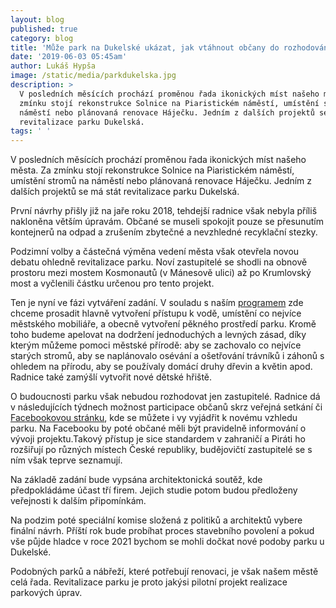 ```yaml
---
layout: blog
published: true
category: blog
title: 'Může park na Dukelské ukázat, jak vtáhnout občany do rozhodování…?'
date: '2019-06-03 05:45am'
author: Lukáš Hypša
image: /static/media/parkdukelska.jpg
description: >
  V posledních měsících prochází proměnou řada ikonických míst našeho města. Za
  zmínku stojí rekonstrukce Solnice na Piaristickém náměstí, umístění stromů na
  náměstí nebo plánovaná renovace Háječku. Jedním z dalších projektů se má stát
  revitalizace parku Dukelská.
tags: ' '
---
```

V posledních měsících prochází proměnou řada ikonických míst našeho města. Za zmínku stojí rekonstrukce Solnice na Piaristickém náměstí, umístění stromů na náměstí nebo plánovaná renovace Háječku. Jedním z dalších projektů se má stát revitalizace parku Dukelská.

První návrhy přišly již na jaře roku 2018, tehdejší radnice však nebyla příliš nakloněna větším úpravám. Občané se museli spokojit pouze se přesunutím kontejnerů na odpad a zrušením zbytečné a nevzhledné recyklační stezky.

Podzimní volby a částečná výměna vedení města však otevřela novou debatu ohledně revitalizace parku. Noví zastupitelé se shodli na obnově prostoru mezi mostem Kosmonautů (v Mánesově ulici) až po Krumlovský most a vyčlenili částku určenou pro tento projekt.

Ten je nyní ve fázi vytváření zadání. V souladu s naším [programem](https://cb.pirati.cz/volby/) zde chceme prosadit hlavně vytvoření přístupu k vodě, umístění co nejvíce městského mobiliáře, a obecně vytvoření pěkného prostředí parku. Kromě toho budeme apelovat na dodržení jednoduchých a levných zásad, díky kterým můžeme pomoci městské přírodě: aby se zachovalo co nejvíce starých stromů, aby se naplánovalo osévání a ošetřování trávníků i záhonů s ohledem na přírodu, aby se používaly domácí druhy dřevin a květin apod. Radnice také zamýšlí vytvořit nové dětské hřiště.

O budoucnosti parku však nebudou rozhodovat jen zastupitelé. Radnice dá v následujících týdnech možnost participace občanů skrz veřejná setkání či [Facebookovou stránku](https://www.facebook.com/parkdukelska/), kde se můžete i vy vyjádřit k novému vzhledu parku. Na Facebooku by poté občané měli být pravidelně informování o vývoji projektu.Takový přístup je sice standardem v zahraničí a Piráti ho rozšiřují po různých místech České republiky, budějovičtí zastupitelé se s ním však teprve seznamují. 

Na základě zadání bude vypsána architektonická soutěž, kde předpokládáme účast tří firem. Jejich studie potom budou předloženy veřejnosti k dalším připomínkám. 

Na podzim poté speciální komise složená z politiků a architektů vybere finální návrh. Příští rok bude probíhat proces stavebního povolení a pokud vše půjde hladce v roce 2021 bychom se mohli dočkat nové podoby parku u Dukelské.

Podobných parků a nábřeží, které potřebují renovaci, je však našem městě celá řada. Revitalizace parku je proto jakýsi pilotní projekt realizace parkových úprav.
